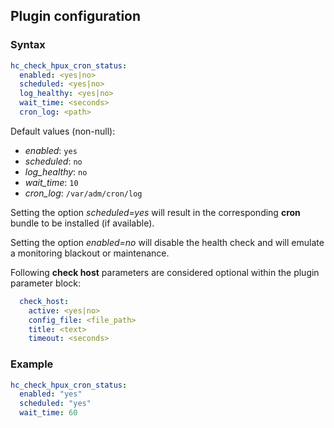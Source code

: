 ## Plugin configuration

### Syntax

```yaml
hc_check_hpux_cron_status:
  enabled: <yes|no>
  scheduled: <yes|no>
  log_healthy: <yes|no>
  wait_time: <seconds>
  cron_log: <path>
```

Default values (non-null):
* *enabled*: `yes`
* *scheduled*: `no`
* *log_healthy*: `no`
* *wait_time*: `10`
* *cron_log*: `/var/adm/cron/log`

Setting the option *scheduled=yes* will result in the corresponding **cron** bundle to be installed (if available).

Setting the option *enabled=no* will disable the health check and will emulate a monitoring blackout or maintenance.

Following **check host** parameters are considered optional within the plugin parameter block:

```yaml
  check_host:
    active: <yes|no>
    config_file: <file_path>
    title: <text>
    timeout: <seconds>
```

### Example

```yaml
hc_check_hpux_cron_status:
  enabled: "yes"
  scheduled: "yes"
  wait_time: 60
```
